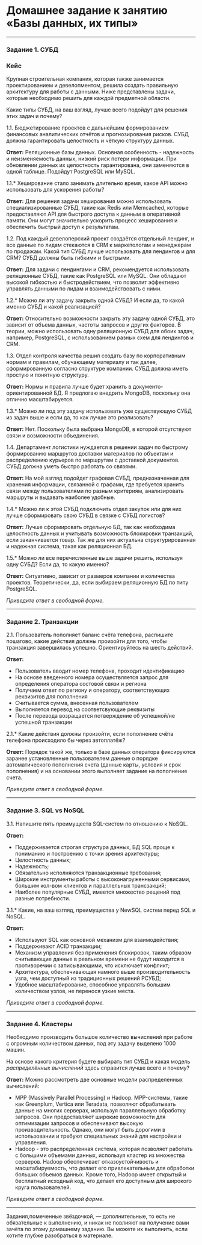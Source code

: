# Домашнее задание к занятию «Базы данных, их типы»

---

### Задание 1. СУБД

### Кейс
Крупная строительная компания, которая также занимается проектированием и девелопментом, решила создать 
правильную архитектуру для работы с данными. Ниже представлены задачи, которые необходимо решить для
каждой предметной области. 

Какие типы СУБД, на ваш взгляд, лучше всего подойдут для решения этих задач и почему? 
 
1.1. Бюджетирование проектов с дальнейшим формированием финансовых аналитических отчётов и прогнозирования рисков.
СУБД должна гарантировать целостность и чёткую структуру данных.

**Ответ:**
Реляционные базы данных. Основная особенность - надежность и неизменяемость данных, низкий риск потери информации. 
При обновлении данных их целостность гарантирована, они заменяются в одной таблице. Подойдут PostgreSQL или MySQL.

1.1.* Хеширование стало занимать длительно время, какое API можно использовать для ускорения работы? 

**Ответ:**
Для решения задачи хеширования можно использовать специализированные СУБД, такие как Redis или Memcached, 
которые предоставляют API для быстрого доступа к данным в оперативной памяти. Они могут значительно ускорить 
процесс хеширования и обеспечить быстрый доступ к результатам.

1.2. Под каждый девелоперский проект создаётся отдельный лендинг, и все данные по лидам стекаются в CRM к 
маркетологам и менеджерам по продажам. Какой тип СУБД лучше использовать для лендингов и для CRM? 
СУБД должны быть гибкими и быстрыми.

**Ответ:**
Для задачи с лендингами и CRM, рекомендуется использовать реляционные СУБД, такие как PostgreSQL или MySQL. 
Они обладают высокой гибкостью и быстродействием, что позволит эффективно управлять данными по лидам и 
взаимодействовать с ними.

1.2.* Можно ли эту задачу закрыть одной СУБД? И если да, то какой именно СУБД и какой реализацией?

**Ответ:**
Относительно возможности закрыть эту задачу одной СУБД, это зависит от объема данных, частоты запросов и 
других факторов. В теории, можно использовать одну реляционную СУБД для обоих задач, например, PostgreSQL, 
с использованием разных схем для лендингов и CRM.

1.3. Отдел контроля качества решил создать базу по корпоративным нормам и правилам, обучающему материалу 
и так далее, сформированную согласно структуре компании. СУБД должна иметь простую и понятную структуру.

**Ответ:**
Нормы и правила лучше будет хранить в документо-ориентированной БД. Я предлогаю внедрить MongoDB, 
поскольку она отлично масштабируется.

1.3.* Можно ли под эту задачу использовать уже существующую СУБД из задач выше и если да, то как лучше это 
реализовать?

**Ответ:**
Нет. Поскольку была выбрана MongoDB, в которой отсутствуют связи и возможности объединения.

1.4. Департамент логистики нуждается в решении задач по быстрому формированию маршрутов доставки материалов 
по объектам и распределению курьеров по маршрутам с доставкой документов. СУБД должна уметь быстро работать
со связями.

**Ответ:**
На мой взгляд подойдет графовая СУБД, предназначенная для хранения информации, связанной с графами, где требуется 
хранить связи между пользователями по разным критериям, анализировать маршруты и выдавать наиболее удобные.

1.4.* Можно ли к этой СУБД подключить отдел закупок или для них лучше сформировать свою СУБД в связке с СУБД 
логистов?

**Ответ:**
Лучше сформировать отдельную БД, так как необходима целостность данных и учитывать возможность блокировки транзакций,
если заканчивается товар. Так же для них актуальна структурированная и надежная система, такая как реляционная БД.

1.5.* Можно ли все перечисленные выше задачи решить, используя одну СУБД? Если да, то какую именно?

**Ответ:**
Ситуативно, зависит от размеров компании и количества проектов. Теоретически, да, если выбираем 
реляционную БД по типу PostgreSQL.

*Приведите ответ в свободной форме.*

---

### Задание 2. Транзакции

2.1. Пользователь пополняет баланс счёта телефона, распишите пошагово, какие действия должны произойти для того, чтобы 
транзакция завершилась успешно. Ориентируйтесь на шесть действий.

**Ответ:**
* Пользователь вводит номер телефона, проходит идентификацию
* На основе введенного номера осуществляется запрос для определения оператора состовой связи и региона
* Получаем ответ по региону и оператору, соответствующих реквизитов для пополнения
* Считывается сумма, внесенная пользователем
* Выполняется перевод на соответсвующие реквизиты
* После перевода возращается потверждение об успешной/не успешной транзакции

2.1.* Какие действия должны произойти, если пополнение счёта телефона происходило бы через автоплатёж?

**Ответ:**
Порядок такой же, только в базе данных оператора фиксируются заранее установленные пользователем данные 
о порядке автоматического пополнения счета (данные карты, условия и срок пополнения) и на основании этого 
выполняет задание на пополнение счета.

*Приведите ответ в свободной форме.*

---

### Задание 3. SQL vs NoSQL

3.1. Напишите пять преимуществ SQL-систем по отношению к NoSQL. 

**Ответ:**
* Поддерживается строгая структура данных, БД SQL проще к пониманию и построению с точки зрения архитектуры;
* Целостность данных;
* Надежность;
* Обязательно исполняются транзакционные требования;
* Широкие инструменты работы с высоконагруженными сервисами, большим кол-вом клиентов и параллельных трансзакций;
* Наиболее популярные СУБД, имеется множество рещений под разные потребности.

3.1.* Какие, на ваш взгляд, преимущества у NewSQL систем перед SQL и NoSQL.

**Ответ:**
* Используют SQL как основной механизм для взаимодействия;
* Поддерживают ACID транзакции;
* Механизм управления без применения блокировок, таким образом считывающие данные в реальном времени не будут находится в противоречии с записывающими, что исключает конфликт;
* Архитектура, обеспечивающая намного выше производительность узла, чем доступный из традиционных решений РСУБД;
* Удобное масштабирование, способное управлять большим количеством узлов, не перенося узкие места.

*Приведите ответ в свободной форме.*

---

### Задание 4. Кластеры

Необходимо производить большое количество вычислений при работе с огромным количеством данных, под эту задачу 
выделено 1000 машин. 

На основе какого критерия будете выбирать тип СУБД и какая модель *распределённых вычислений* 
здесь справится лучше всего и почему?

**Ответ:**
Можно рассмотреть две основные модели распределенных вычислений: 
* MPP (Massively Parallel Processing) и Hadoop. MPP-системы, такие как Greenplum, Vertica или Teradata, 
позволяют обрабатывать данные на многих серверах, используя параллельную обработку запросов. Они 
предоставляют широкие возможности для оптимизации запросов и обеспечивают высокую производительность. 
Однако, они могут быть дорогими в использовании и требуют специальных знаний для настройки и управления.
* Hadoop - это распределенная система, которая позволяет работать с большими объемами данных, используя
кластер из множества серверов. Hadoop обеспечивает отказоустойчивость и масштабируемость, что делает 
его привлекательным для обработки больших объемов данных. Кроме того, Hadoop имеет открытый и бесплатный 
исходный код, что делает его доступным для широкого круга пользователей.

*Приведите ответ в свободной форме.*

---

Задания,помеченные звёздочкой, — дополнительные, то есть не обязательные к выполнению, и никак не повлияют на получение вами зачёта по этому домашнему заданию. Вы можете их выполнить, если хотите глубже разобраться в материале.
